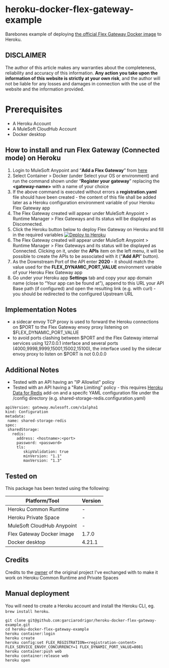 # heroku-docker-flex-gateway-example

Barebones example of deploying
[the official Flex Gateway Docker image](https://hub.docker.com/r/mulesoft/flex-gateway)
to Heroku.

## DISCLAIMER
The author of this article makes any warranties about the completeness, reliability and accuracy of this information. **Any action you take upon the information of this website is strictly at your own risk**, and the author will not be liable for any losses and damages in connection with the use of the website and the information provided.

# Prerequisites
- A Heroku Account
- A MuleSoft CloudHub Account
- Docker desktop


## How to install and run Flex Gateway (Connected mode) on Heroku

1. Login to MuleSoft Anypoint and “**Add a Flex Gateway**” from [here](https://eu1.anypoint.mulesoft.com/cloudhub/#/console/home/gateways/create) 
2. Select Container > Docker (under Select your OS or environment) and run the command shown under “**Register your gateway**” replacing the **\<gateway-name>** with a name of your choice
3. If the above command is executed without errors a **registration.yaml** file should have been created - the content of this file shall be added later as a Heroku configuration environment variable of your Heroku Flex Gateway app
4. The Flex Gateway created will appear under MuleSoft Anypoint > Runtime Manager > Flex Gateways and its status will be displayed as Disconnected.
5. Click the Heroku button below to deploy Flex Gateway on Heroku and fill in the required variables
[![Deploy to Heroku](https://www.herokucdn.com/deploy/button.svg)](https://heroku.com/deploy)
6. The Flex Gateway created will appear under MuleSoft Anypoint > Runtime Manager > Flex Gateways and its status will be displayed as Connected. Clicking on it, under the **APIs** item on the left menu, it will be possible to create the APIs to be associated with it (“**Add API**” button).
7. As the Downstream Port of the API enter **2020** - it should match the value used for the **FLEX_DYNAMIC_PORT_VALUE** environment variable of your Heroku Flex Gateway app
8. Go under your Heroku app **Settings** tab and copy your app domain name (close to “Your app can be found at”), append to this URL your API Base path (if configured) and open the resulting link (e.g. with curl) - you should be redirected to the configured Upstream URL

## Implementation Notes
- a sidecar envoy TCP proxy is used to forward the Heroku connections on $PORT to the Flex Gateway envoy proxy listening on $FLEX_DYNAMIC_PORT_VALUE
- to avoid ports clashing between $PORT and the Flex Gateway internal services using 127.0.0.1 interface and several ports (4000,9998,9999,15001,15002,15100), the interface used by the sidecar envoy proxy to listen on $PORT is not 0.0.0.0

## Additional Notes
- Tested with an API having an "IP Allowlist" policy
- Tested with an API having a "Rate Limiting" policy - this requires [Heroku Data for Redis](https://devcenter.heroku.com/articles/heroku-redis) add-on and a specifc YAML configuration file under the /config directory (e.g. shared-storage-redis.configuration.yaml)
```term
apiVersion: gateway.mulesoft.com/v1alpha1
kind: Configuration
metadata:
 name: shared-storage-redis
spec:
 sharedStorage:
   redis:
     address: <hostname>:<port>
     password: <password>
     tls:
        skipValidation: true
        minVersion: "1.1"
        maxVersion: "1.3"
```

## Tested on
This package has been tested using the following:

| Platform/Tool               | Version       |
| --------------------------- | ------------- |
| Heroku Common Runtime       |  -            |
| Heroku Private Space        |     -         |
| MuleSoft CloudHub Anypoint  | -             | 
| Flex Gateway Docker image   | 1.7.0         | 
| Docker desktop              | 4.21.1        | 


## Credits
Credits to the [owner](https://github.com/garciarodrigor) of the original project I've exchanged with to make it work on Heroku Common Runtime and Private Spaces
## Manual deployment

You will need to create a Heroku account and install the Heroku CLI, eg.
`brew install heroku`.

```
git clone git@github.com:garciarodrigor/heroku-docker-flex-gateway-example.git
cd heroku-docker-flex-gateway-example
heroku container:login
heroku create
heroku config:set FLEX_REGISTRATION=<registration-content> FLEX_SERVICE_ENVOY_CONCURRENCY=1 FLEX_DYNAMIC_PORT_VALUE=8081
heroku container:push web
heroku container:release web
heroku open
```

